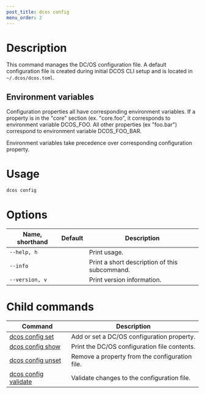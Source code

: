 ```yaml
---
post_title: dcos config
menu_order: 2
---
```


# Description
This command manages the DC/OS configuration file. A default configuration file is created during initial DCOS CLI setup and is located in `~/.dcos/dcos.toml`.

## Environment variables
Configuration properties all have corresponding environment variables. If a property is in the "core" section (ex. "core.foo", it corresponds to environment variable DCOS_FOO. All other properties (ex "foo.bar") correspond to environment variable DCOS_FOO_BAR.

Environment variables take precedence over corresponding configuration property.

# Usage

```bash
dcos config 
```

# Options

| Name, shorthand | Default | Description |
|---------|-------------|-------------|
| `--help, h`   |             |  Print usage. |
| `--info`   |             |  Print a short description of this subcommand. |
| `--version, v`   |             | Print version information. |

# Child commands

| Command | Description |
|---------|-------------|
| [dcos config set](/docs/1.9/cli/command-reference/dcos-config/dcos-config-set/)   | Add or set a DC/OS configuration property. |  
| [dcos config show](/docs/1.9/cli/command-reference/dcos-config/dcos-config-show/)    | Print the DC/OS configuration file contents. |  
| [dcos config unset](/docs/1.9/cli/command-reference/dcos-config/dcos-config-unset/)    | Remove a property from the configuration file. |  
| [dcos config validate](/docs/1.9/cli/command-reference/dcos-config/dcos-config-validate/)    | Validate changes to the configuration file. |  
